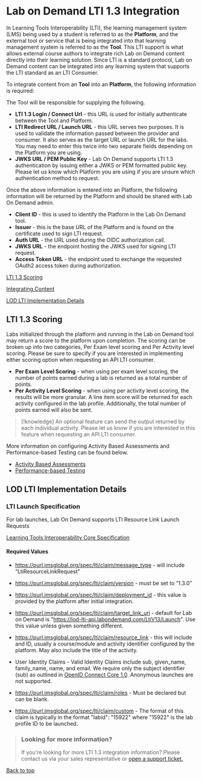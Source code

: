 # Lab on Demand LTI 1.3 Integration

In Learning Tools Interoperability (LTI), the learning management system (LMS) being used by a student is referred to as the **Platform**, and the external tool or service that is being integrated into that learning management system is referred to as the **Tool**. This LTI support is what allows external course authors to integrate rich Lab on Demand content directly into their learning solution. Since LTI is a standard protocol, Lab on Demand content can be integrated into any learning system that supports the LTI standard as an LTI Consumer.

To integrate content from an **Tool** into an **Platform**, the following information is required:

The Tool will be responsible for supplying the following.
- **LTI 1.3 Login / Connect Url** - this URL is used for initially authenticate between the Tool and Platform.
- **LTI Redirect URL / Launch URL** - this URL serves two purposes. It is used to validate the information passed between the provider and consumer. It also serves as the target URL or launch URL for the labs. You may need to enter this twice into two separate fields depending on the Platform you are using.
- **JWKS URL / PEM Public Key** - Lab On Demand supports LTI 1.3 authentication by issuing either a JWKS or PEM formatted public key. Please let us know which Platform you are using if you are unsure which authentication method to request.

Once the above information is entered into an Platform, the following information will be returned by the Platform and should be shared with Lab On Demand admin.

- **Client ID** - this is used to identify the Platform in the Lab On Demand tool.
- **Issuer** - this is the base URL of the Platform and is found on the certificate used to sign LTI request. 
- **Auth URL** - the URL used during the OIDC authorization call.
- **JWKS URL** - the endpoint hosting the JWKS used for signing LTI request.
- **Access Token URL** - the endpoint used to exchange the requested OAuth2 access token during authorization.

[LTI 1.3 Scoring](#lti-1.3-scoring)

[Integrating Content](#integrating-content)

[LOD LTI Implementation Details](#lod-lti-implementation-details)

## LTI 1.3 Scoring

Labs initialized through the platform and running in the Lab on Demand tool may return a score to the platform upon completion.
The scoring can be broken up into two categories, Per Exam level scoring and Per Activity level scoring. Please be sure to specify if you are interested in implementing either scoring option when requesting an API LTI consumer.

- **Per Exam Level Scoring** - when using per exam level scoring, the number of points earned during a lab is returned as a total number of points.
- **Per Activity Level Scoring** - when using per activity level scoring, the results will be more granular. A line item score will be returned for each activity configured in the lab profile. Additionally, the  total number of points earned will also be sent.

>[!knowledge] An optional feature can send the output returned by each individual activity. Please let us know if you are interested in this feature when requesting an API LTI consumer.

More information on configuring Activity Based Assessments and Performance-based Testing can be found below.

- [Activity Based Assessments ](activities.md)
- [Performance-based Testing](pbt/overview.md#pbt)


## LOD LTI Implementation Details

### LTI Launch Specification

For lab launches, Lab On Demand supports LTI Resource Link Launch Requests 

[Learning Tools Interoperability Core Specification](https://www.imsglobal.org/spec/lti/v1p3/#resource-link-launch-request-message)

#### Required Values

- https://purl.imsglobal.org/spec/lti/claim/message_type - will include “LtiResourceLinkRequest”

- https://purl.imsglobal.org/spec/lti/claim/version - must be set to “1.3.0”

- https://purl.imsglobal.org/spec/lti/claim/deployment_id - this value is provided by the platform after initial integration.

- https://purl.imsglobal.org/spec/lti/claim/target_link_uri - default for Lab on Demand is "https://lod-lti-api.labondemand.com/LtiV13/Launch". Use this value unless given something different. 

- https://purl.imsglobal.org/spec/lti/claim/resource_link - this will include and ID, usually a course/module and activity identifier configured by the platform. May also include the title of the activity. 

- User Identity Claims - Valid Identity Claims include sub, given_name, family_name, name, and email. We require only the subject identifier (sub) as outlined in [OpenID Connect Core 1.0](https://openid.net/specs/openid-connect-core-1_0.html#SubjectIDTypes). Anonymous launches are not supported.

-  https://purl.imsglobal.org/spec/lti/claim/roles - Must be declared but can be blank.

- https://purl.imsglobal.org/spec/lti/claim/custom - The format of this claim is typically in the format "labid": "15922" where "15922" is the lab profile ID to be launched.

> ### Looking for more information?
>
> If you're looking for more LTI 1.3 integration information? Please contact us via your sales representative or [open a support ticket.](https://www.learnondemandsystems.com/customer-support/)

[Back to top](#Lab-on-Demand-LTI-1.3-Integration)